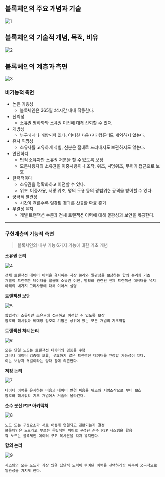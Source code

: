 ## 블록체인의 주요 개념과 기술

![1](https://user-images.githubusercontent.com/85790271/159484811-c2399d59-364a-473c-bc5a-88f6304e8301.png)


## 블록체인의 기술적 개념, 목적, 비유

![2](https://user-images.githubusercontent.com/85790271/159484826-484fe1aa-88ca-49a9-9629-e8656d7ec932.png)


## 블록체인의 계층과 측면

![3](https://user-images.githubusercontent.com/85790271/159484836-17ad4083-36e2-40a3-aabd-20ab0e30c300.png)


### 비기능적 측면

- 높은 가용성
    - 블록체인은 365일 24시간 내내 작동한다.
- 신뢰성
    - 소유권 명확화와 소유권 이전에 대해 신뢰할 수 있다.
- 개방성
    - 누구에게나 개방되어 있다. 어떠한 사용자나 컴퓨터도 제외하지 않는다.
- 유사 익명성
    - 소유자를 고유하게 식별, 신분은 절대로 드러내지도 보관하지도 않는다.
- 안전하다
    - 법적 소유자만 소유권 처분을 할 수 있도록 보장
    - 모든사용자의 소유권을 이중사용이나 조작, 위조, 서명위조, 무허가 접근으로 보호
- 탄력적이다
    - 소유권을 명확화하고 이전할 수 있다.
    - 위조, 이중사용, 서명 위조, 명의 도용 등의 광범위한 공격을 방어할 수 있다.
- 궁극적 일관성
    - 시간이 흐를수록 일관된 결과를 산출할 확률 증가
- 무결성 유지
    - 개별 트랜잭션 수준과 전체 트랜잭션 이력에 대해 일광성과 보안을 제공한다.

---

### 구현계층의 기능적 측면

> 블록체인의 내부 기능
6가지 기능에 대한 기초 개념
> 

**소유권 논리**

![4](https://user-images.githubusercontent.com/85790271/159484866-e5ab5ebc-7031-45f0-96e1-1309f88dbda3.png)

    전체 트랜잭션 데이터 이력을 유지하는 저장 논리와 일관성을 보장하는 합의 논리에 기초
    개별적 트랜잭션 데이터를 활용해 소유권 이전, 명확화 관련된 전체 트랜잭션 데이터를 유지
    아래의 네가지 고려사항에 대해 이어서 설명

**트랜잭션 보안**

![5](https://user-images.githubusercontent.com/85790271/159484890-94b10343-312a-49da-aefb-07670655b6e0.png)

    합법적인 소유자만 소유권에 접근하고 이전할 수 있도록 보장
    암호화 해시값과 비대칭 암호화 기법은 상위에 있는 모든 개념의 기초역할

**트랜잭션 처리 논리**

![6](https://user-images.githubusercontent.com/85790271/159484908-a00ab27d-7363-44d2-a4e3-18d91c475df7.png)

    모든 단일 노드는 트랜잭션 데이터의 검증을 수행
    그러나 데이터 검증에 오류, 유효하지 않은 트랜잭션 데이터를 인정할 가능성이 있다.
    이는 보상과 처벌이라는 양대 힘에 의존한다.


**저장 논리**

![7](https://user-images.githubusercontent.com/85790271/159484934-0cdd1953-af55-4080-a7d9-bcb99e050ac8.png)

    데이터 이력을 유지하는 비용과 데이터 변경 비용을 위조와 서명조작으로 부터 보호
    암호화 해시값의 기초 개념에서 거슬러 올라간다.

**순수 분산 P2P 아키텍처**

![8](https://user-images.githubusercontent.com/85790271/159484962-95c24282-bf17-4236-ab5e-6e728f6604f9.png)

    노드 또는 구성요소가 서로 어떻게 연결되고 관련되는지 결정
    블록체인은 노드라고 부르는 독립적인 피어로 구성된 순수 P2P 시스템을 활용
    각 노드는 블록체인-데이터-구조 복사본을 각자 유지한다.

**합의 논리**

![9](https://user-images.githubusercontent.com/85790271/159484987-33d24f25-8119-488f-a18e-3af11b59e467.png)

    시스템의 모든 노드가 가장 많은 집단적 노력이 투여된 이력을 선택하게끔 해주어 궁극적으로 일관성을 가지게 한다.
